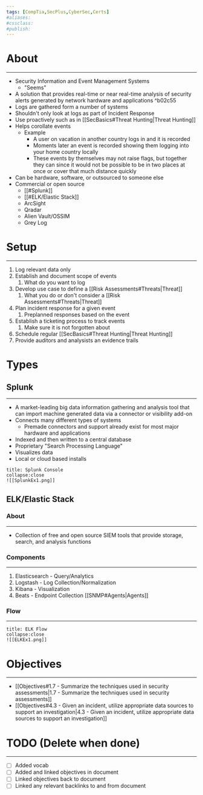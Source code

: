 ```yaml
---
tags: [CompTia,SecPlus,CyberSec,Certs]
#aliases:
#cssclass:
#publish:
---
```


# About
---
- Security Information and Event Management Systems
	- "Seems"
- A solution that provides real-time or near real-time analysis of security alerts generated by network hardware and applications  ^b02c55
- Logs are gathered form a number of systems
- Shouldn't only look at logs as part of Incident Response
- Use proactively such as in [[SecBasics#Threat Hunting|Threat Hunting]]
- Helps corollate events
	- Example
		- A user on vacation in another country logs in and it is recorded
		- Moments later an event is recorded showing them logging into your home country locally
		- These events by themselves may not raise flags, but together they can since it would not be possible to be in two places at once or cover that much distance quickly
- Can be hardware, software, or outsourced to someone else
- Commercial or open source
	- [[#Splunk]]
	- [[#ELK/Elastic Stack]]
	- ArcSight
	- Qradar
	- Alien Vault/OSSIM
	- Grey Log

# Setup
---
1. Log relevant data only
2. Establish and document scope of events
	1. What do you want to log
3. Develop use case to define a [[Risk Assessments#Threats|Threat]]
	1. What you do or don't consider a [[Risk Assessments#Threats|Threat]]
4. Plan incident response for a given event
	1. Preplanned responses based on the event
5. Establish a ticketing process to track events
	1. Make sure it is not forgotten about
6. Schedule regular [[SecBasics#Threat Hunting|Threat Hunting]]
7. Provide auditors and analysists an evidence trails

# Types

## Splunk
---
- A market-leading big data information gathering and analysis tool that can import machine generated data via a connector or visibility add-on
- Connects many different types of systems
	- Premade connectors and support already exist for most major hardware and applications
- Indexed and then written to a central database
- Proprietary "Search Processing Language"
- Visualizes data
- Local or cloud based installs

```ad-example
title: Splunk Console
collapse:close
![[SplunkEx1.png]]
```

## ELK/Elastic Stack

### About
---
- Collection of free and open source SIEM tools that provide storage, search, and analysis functions

### Components
----
1. Elasticsearch - Query/Analytics
2. Logstash - Log Collection/Normalization
3. Kibana - Visualization
4. Beats - Endpoint Collection [[SNMP#Agents|Agents]]

### Flow
---

```ad-example
title: ELK Flow
collapse:close
![[ELKEx1.png]]
```

# Objectives
---
- [[Objectives#1.7 - Summarize the techniques used in security assessments|1.7 - Summarize the techniques used in security assessments]]
- [[Objectives#4.3 - Given an incident, utilize appropriate data sources to support an investigation|4.3 - Given an incident, utilize appropriate data sources to support an investigation]]

# TODO (Delete when done)
---
- [ ] Added vocab
- [ ] Added and linked objectives in document
- [ ] Linked objectives back to document
- [ ] Linked any relevant backlinks to and from document